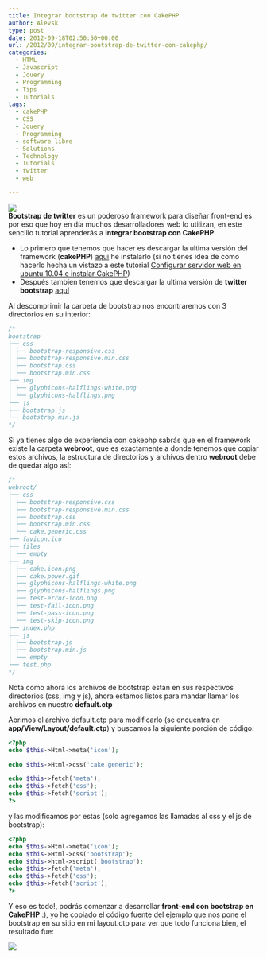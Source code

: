 ```yaml
---
title: Integrar bootstrap de twitter con CakePHP
author: Alevsk
type: post
date: 2012-09-18T02:50:50+00:00
url: /2012/09/integrar-bootstrap-de-twitter-con-cakephp/
categories:
  - HTML
  - Javascript
  - Jquery
  - Programming
  - Tips
  - Tutorials
tags:
  - cakePHP
  - CSS
  - Jquery
  - Programming
  - software libre
  - Solutions
  - Technology
  - Tutorials
  - twitter
  - web

---
```

[![](/images/cakephp_bootstrap.jpg)](http://www.alevsk.com/2012/09/integrar-bootstrap-de-twitter-con-cakephp/cakephp_bootstrap/)  
**Bootstrap de twitter** es un poderoso framework para diseñar front-end es por eso que hoy en día muchos desarrolladores web lo utilizan, en este sencillo tutorial aprenderás a **integrar bootstrap con CakePHP**.

  * Lo primero que tenemos que hacer es descargar la ultima versión del framework (**cakePHP**) [aquí](http://cakephp.org/) he instalarlo (si no tienes idea de como hacerlo hecha un vistazo a este tutorial [Configurar servidor web en ubuntu 10.04 e instalar CakePHP](http://www.alevsk.com/2010/12/configurar-servidor-web-en-ubuntu-10-04-e-instalar-cakephp-1/))
  * Después tambien tenemos que descargar la ultima versión de **twitter bootstrap** [aquí](http://twitter.github.com/bootstrap/)

Al descomprimir la carpeta de bootstrap nos encontraremos con 3 directorios en su interior:

```php
/*  
bootstrap  
├── css  
│ ├── bootstrap-responsive.css  
│ ├── bootstrap-responsive.min.css  
│ ├── bootstrap.css  
│ └── bootstrap.min.css  
├── img  
│ ├── glyphicons-halflings-white.png  
│ └── glyphicons-halflings.png  
└── js  
├── bootstrap.js  
└── bootstrap.min.js  
*/
```

Si ya tienes algo de experiencia con cakephp sabrás que en el framework existe la carpeta **webroot**, que es exactamente a donde tenemos que copiar estos archivos, la estructura de directorios y archivos dentro **webroot** debe de quedar algo así:

```php
/*  
webroot/  
├── css  
│ ├── bootstrap-responsive.css  
│ ├── bootstrap-responsive.min.css  
│ ├── bootstrap.css  
│ ├── bootstrap.min.css  
│ └── cake.generic.css  
├── favicon.ico  
├── files  
│ └── empty  
├── img  
│ ├── cake.icon.png  
│ ├── cake.power.gif  
│ ├── glyphicons-halflings-white.png  
│ ├── glyphicons-halflings.png  
│ ├── test-error-icon.png  
│ ├── test-fail-icon.png  
│ ├── test-pass-icon.png  
│ └── test-skip-icon.png  
├── index.php  
├── js  
│ ├── bootstrap.js  
│ ├── bootstrap.min.js  
│ └── empty  
└── test.php  
*/
```

Nota como ahora los archivos de bootstrap están en sus respectivos directorios (css, img y js), ahora estamos listos para mandar llamar los archivos en nuestro **default.ctp**

Abrimos el archivo default.ctp para modificarlo (se encuentra en **app/View/Layout/default.ctp**) y buscamos la siguiente porción de código:

```php
<?php  
echo $this->Html->meta('icon');

echo $this->Html->css('cake.generic');

echo $this->fetch('meta');  
echo $this->fetch('css');  
echo $this->fetch('script');  
?>
```

y las modificamos por estas (solo agregamos las llamadas al css y el js de bootstrap):

```php
<?php  
echo $this->Html->meta('icon');  
echo $this->Html->css('bootstrap');  
echo $this->html->script('bootstrap');  
echo $this->fetch('meta');  
echo $this->fetch('css');  
echo $this->fetch('script');  
?>
```

Y eso es todo!, podrás comenzar a desarrollar **front-end con bootstrap en CakePHP** :), yo he copiado el código fuente del ejemplo que nos pone el bootstrap en su sitio en mi layout.ctp para ver que todo funciona bien, el resultado fue:

[![](/images/bootstrap_plus_cakephp.jpg)](http://www.alevsk.com/2012/09/integrar-bootstrap-de-twitter-con-cakephp/bootstrap_plus_cakephp/)